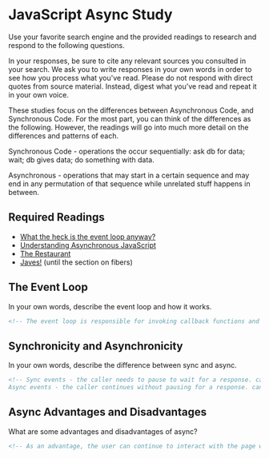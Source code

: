 # JavaScript Async Study

Use your favorite search engine and the provided readings to research and
respond to the following questions.

In your responses, be sure to cite any relevant sources you consulted in your
search. We ask you to write responses in your own words in order to see how you
process what you've read. Please do not respond with direct quotes from source
material. Instead, digest what you've read and repeat it in your own voice.

These studies focus on the differences between Asynchronous Code, and
Synchronous Code. For the most part, you can think of the differences as the
following. However, the readings will go into much more detail on the
differences and patterns of each.

Synchronous Code - operations the occur sequentially: ask db for data; wait; db gives data; do something with data.

Asynchronous - operations that may start in a certain sequence and may end in any permutation of that sequence while unrelated stuff happens in between.

## Required Readings

-   [What the heck is the event loop anyway?](https://www.youtube.com/watch?v=8aGhZQkoFbQ)
-   [Understanding Asynchronous JavaScript](https://www.youtube.com/watch?v=vMfg0xGjcOI)
-   [The Restaurant](https://www.codeschool.com/blog/2014/10/30/understanding-node-js/)
-   [Javes!](https://www.discovermeteor.com/blog/understanding-sync-async-javascript-node/) (until the section on fibers)

## The Event Loop

In your own words, describe the event loop and how it works.

```md
<!-- The event loop is responsible for invoking callback functions and they process the functions one at a time from the task queue. It pushes them onto the call stack to be run by the javascript v8 engine. -->
```

## Synchronicity and Asynchronicity

In your own words, describe the difference between sync and async.

```md
<!-- Sync events - the caller needs to pause to wait for a response. can be cancelled.
Async events - the caller continues without pausing for a response. can not be cancelled. -->
```

## Async Advantages and Disadvantages

What are some advantages and disadvantages of async?

```md
<!-- As an advantage, the user can continue to interact with the page while async is working. One of the main disadvantages is that async is a lot more complex than sync. More callbacks are required. -->
```
